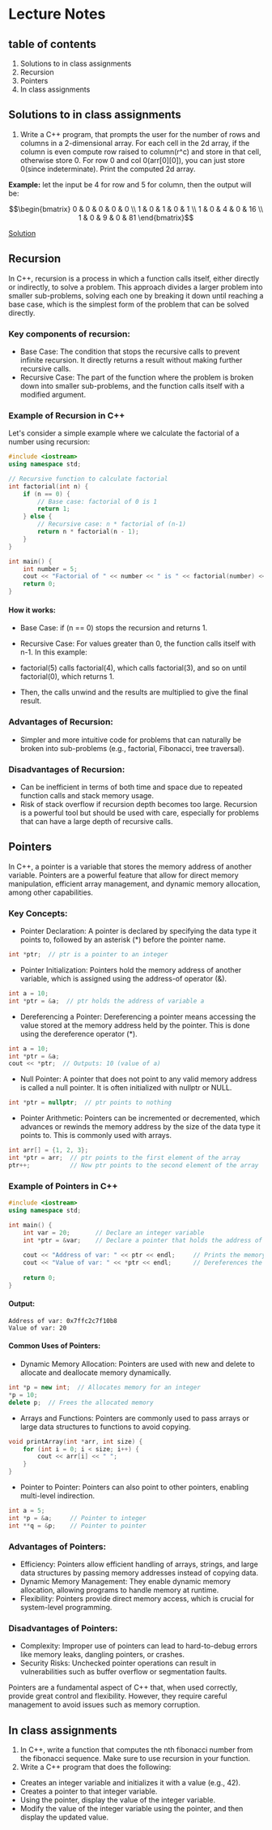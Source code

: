 # Lecture Notes

## table of contents
1. Solutions to in class assignments 
2. Recursion
3. Pointers
4. In class assignments


## Solutions to in class assignments 
1. Write a C++ program, that prompts the user for the number of rows and 
columns in a 2-dimensional array. For each cell in the 2d array, if the column
is even compute row raised to column(r^c) and store in that cell, otherwise 
store 0. For row 0 and col 0(arr[0][0]), you can just store 0(since indeterminate).
Print the computed 2d array. 

**Example:** let the input be 4 for row and 5 for column, then the output will be:<br>
```math
\begin{bmatrix}
 0 & 0 & 0 & 0 & 0 \\
 1 & 0 & 1 & 0 & 1 \\
 1 & 0 & 4 & 0 & 16 \\
 1 & 0 & 9 & 0 & 81 
\end{bmatrix}
```
[Solution](./class_assignment_solutions/question1.cpp)


## Recursion
In C++, recursion is a process in which a function calls itself, either directly or indirectly, to solve a problem. This approach divides a larger problem into smaller sub-problems, solving each one by breaking it down until reaching a base case, which is the simplest form of the problem that can be solved directly.

### Key components of recursion:
* Base Case: The condition that stops the recursive calls to prevent infinite recursion. It directly returns a result without making further recursive calls.
* Recursive Case: The part of the function where the problem is broken down into smaller sub-problems, and the function calls itself with a modified argument.
 

### Example of Recursion in C++
Let's consider a simple example where we calculate the factorial of a number using recursion:

```cpp
#include <iostream>
using namespace std;

// Recursive function to calculate factorial
int factorial(int n) {
    if (n == 0) {
        // Base case: factorial of 0 is 1
        return 1;
    } else {
        // Recursive case: n * factorial of (n-1)
        return n * factorial(n - 1);
    }
}

int main() {
    int number = 5;
    cout << "Factorial of " << number << " is " << factorial(number) << endl;
    return 0;
}
```

#### How it works:
* Base Case: if (n == 0) stops the recursion and returns 1.
* Recursive Case: For values greater than 0, the function calls itself with n-1.
In this example:

* factorial(5) calls factorial(4), which calls factorial(3), and so on until factorial(0), which returns 1.
* Then, the calls unwind and the results are multiplied to give the final result.

### Advantages of Recursion:
* Simpler and more intuitive code for problems that can naturally be broken into sub-problems (e.g., factorial, Fibonacci, tree traversal).

### Disadvantages of Recursion:
* Can be inefficient in terms of both time and space due to repeated function calls and stack memory usage.
* Risk of stack overflow if recursion depth becomes too large.
Recursion is a powerful tool but should be used with care, especially for problems that can have a large depth of recursive calls.


## Pointers
In C++, a pointer is a variable that stores the memory address of another variable. Pointers are a powerful feature that allow for direct memory manipulation, efficient array management, and dynamic memory allocation, among other capabilities.

### Key Concepts:
* Pointer Declaration: A pointer is declared by specifying the data type it points to, followed by an asterisk (*) before the pointer name.
```cpp
int *ptr;  // ptr is a pointer to an integer
```

* Pointer Initialization: Pointers hold the memory address of another variable, which is assigned using the address-of operator (&).
```cpp
int a = 10;
int *ptr = &a;  // ptr holds the address of variable a
```

* Dereferencing a Pointer: Dereferencing a pointer means accessing the value stored at the memory address held by the pointer. This is done using the dereference operator (*).
```cpp
int a = 10;
int *ptr = &a;
cout << *ptr;  // Outputs: 10 (value of a)
```

* Null Pointer: A pointer that does not point to any valid memory address is called a null pointer. It is often initialized with nullptr or NULL.
```cpp
int *ptr = nullptr;  // ptr points to nothing
```

* Pointer Arithmetic: Pointers can be incremented or decremented, which advances or rewinds the memory address by the size of the data type it points to. This is commonly used with arrays.

```cpp
int arr[] = {1, 2, 3};
int *ptr = arr;  // ptr points to the first element of the array
ptr++;           // Now ptr points to the second element of the array
```

### Example of Pointers in C++
```cpp
#include <iostream>
using namespace std;

int main() {
    int var = 20;       // Declare an integer variable
    int *ptr = &var;    // Declare a pointer that holds the address of var
    
    cout << "Address of var: " << ptr << endl;     // Prints the memory address
    cout << "Value of var: " << *ptr << endl;      // Dereferences the pointer to get the value of var
    
    return 0;
}
```

#### Output:
```less
Address of var: 0x7ffc2c7f10b8
Value of var: 20
```


#### Common Uses of Pointers:
* Dynamic Memory Allocation: Pointers are used with new and delete to allocate and deallocate memory dynamically.

```cpp
int *p = new int;  // Allocates memory for an integer
*p = 10;
delete p;  // Frees the allocated memory
```
* Arrays and Functions: Pointers are commonly used to pass arrays or large data structures to functions to avoid copying.

```cpp
void printArray(int *arr, int size) {
    for (int i = 0; i < size; i++) {
        cout << arr[i] << " ";
    }
}
```
* Pointer to Pointer: Pointers can also point to other pointers, enabling multi-level indirection.

```cpp
int a = 5;
int *p = &a;     // Pointer to integer
int **q = &p;    // Pointer to pointer
```

### Advantages of Pointers:
* Efficiency: Pointers allow efficient handling of arrays, strings, and large data structures by passing memory addresses instead of copying data.
* Dynamic Memory Management: They enable dynamic memory allocation, allowing programs to handle memory at runtime.
* Flexibility: Pointers provide direct memory access, which is crucial for system-level programming.

### Disadvantages of Pointers:
* Complexity: Improper use of pointers can lead to hard-to-debug errors like memory leaks, dangling pointers, or crashes.
* Security Risks: Unchecked pointer operations can result in vulnerabilities such as buffer overflow or segmentation faults.

Pointers are a fundamental aspect of C++ that, when used correctly, provide great control and flexibility. However, they require careful management to avoid issues such as memory corruption.


## In class assignments
1. In C++, write a function that computes the nth fibonacci number from the 
fibonacci sequence. Make sure to use recursion in your function.
2. Write a C++ program that does the following:<br>
* Creates an integer variable and initializes it with a value (e.g., 42).
* Creates a pointer to that integer variable.
* Using the pointer, display the value of the integer variable.
* Modify the value of the integer variable using the pointer, and then display the updated value.
  
